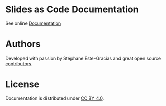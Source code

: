 # Slides as Code Documentation

See online [Documentation](https://sacproj.github.io/documentation)

# Authors
Developed with passion by Stéphane Este-Gracias and great open source [contributors](https://github.com/sacproj/documentation/graphs/contributors).

# License
Documentation is distributed under [CC BY 4.0](LICENSE).
